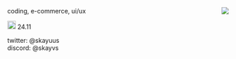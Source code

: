 <a href="https://discord.com/users/998195862436057109">
  <img align="right" src="https://lanyard.cnrad.dev/api/998195862436057109?bg=00000000" />
</a>

<div>
  coding, e-commerce, ui/ux
  <p>
    <img src="https://cdn.discordapp.com/emojis/1003843554482864199.gif?size=96&quality=lossless" width="19px"/>
    <link>24.11</link>
  </p>
  <p>
    twitter: @skayuus<br>
    discord: @skayvs
  </p>
</div>
